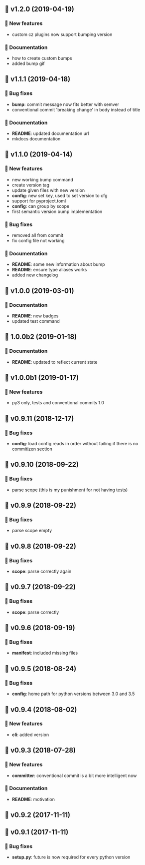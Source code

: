 ## 🎉 v1.2.0 (2019-04-19)

### 💫 New features

- custom cz plugins now support bumping version

### 📖 Documentation

- how to create custom bumps
- added bump gif

## 🎉 v1.1.1 (2019-04-18)

### 🐛 Bug fixes

- **bump**: commit message now fits better with semver
- conventional commit 'breaking change' in body instead of title

### 📖 Documentation

- **README**: updated documentation url
- mkdocs documentation

## 🎉 v1.1.0 (2019-04-14)

### 💫 New features

- new working bump command
- create version tag
- update given files with new version
- **config**: new set key, used to set version to cfg
- support for pyproject.toml
- **config**: can group by scope
- first semantic version bump implementation

### 🐛 Bug fixes

- removed all from commit
- fix config file not working

### 📖 Documentation

- **README**: some new information about bump
- **README**: ensure type aliases works
- added new changelog

## 🎉 v1.0.0 (2019-03-01)

### 📖 Documentation

- **README**: new badges
- updated test command

## 🎉 1.0.0b2 (2019-01-18)

### 📖 Documentation

- **README**: updated to reflect current state

## 🎉 v1.0.0b1 (2019-01-17)

### 💫 New features

- py3 only, tests and conventional commits 1.0

## 🎉 v0.9.11 (2018-12-17)

### 🐛 Bug fixes

- **config**: load config reads in order without failing if there is no commitizen section

## 🎉 v0.9.10 (2018-09-22)

### 🐛 Bug fixes

- parse scope (this is my punishment for not having tests)

## 🎉 v0.9.9 (2018-09-22)

### 🐛 Bug fixes

- parse scope empty

## 🎉 v0.9.8 (2018-09-22)

### 🐛 Bug fixes

- **scope**: parse correctly again

## 🎉 v0.9.7 (2018-09-22)

### 🐛 Bug fixes

- **scope**: parse correctly

## 🎉 v0.9.6 (2018-09-19)

### 🐛 Bug fixes

- **manifest**: included missing files

## 🎉 v0.9.5 (2018-08-24)

### 🐛 Bug fixes

- **config**: home path for python versions between 3.0 and 3.5

## 🎉 v0.9.4 (2018-08-02)

### 💫 New features

- **cli**: added version

## 🎉 v0.9.3 (2018-07-28)

### 💫 New features

- **committer**: conventional commit is a bit more intelligent now

### 📖 Documentation

- **README**: motivation

## 🎉 v0.9.2 (2017-11-11)

## 🎉 v0.9.1 (2017-11-11)

### 🐛 Bug fixes

- **setup.py**: future is now required for every python version
